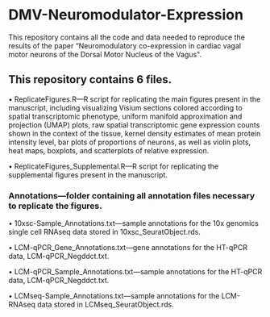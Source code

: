 # DMV-Neuromodulator-Expression
This repository contains all the code and data needed to reproduce the results of the paper “Neuromodulatory co-expression in cardiac vagal motor neurons of the Dorsal Motor Nucleus of the Vagus".

## This repository contains 6 files.

•	ReplicateFigures.R—R script for replicating the main figures present in the manuscript, including visualizing Visium sections colored according to spatial transcriptomic phenotype, uniform manifold approximation and projection (UMAP) plots, raw spatial transcriptomic 
  gene expression counts shown in the context of the tissue, kernel density estimates of mean protein intensity level, bar plots of proportions of neurons, as well as violin plots, heat maps, boxplots, and scatterplots of relative expression.

•	ReplicateFigures_Supplemental.R—R script for replicating the supplemental figures present in the manuscript.

### Annotations—folder containing all annotation files necessary to replicate the figures.
  
•	10xsc-Sample_Annotations.txt—sample annotations for the 10x genomics single cell RNAseq data stored in 10xsc_SeuratObject.rds.
  
•	LCM-qPCR_Gene_Annotations.txt—gene annotations for the HT-qPCR data, LCM-qPCR_Negddct.txt.
  
•	LCM-qPCR_Sample_Annotations.txt—sample annotations for the HT-qPCR data, LCM-qPCR_Negddct.txt.
  
•	LCMseq-Sample_Annotations.txt—sample annotations for the LCM-RNAseq data stored in LCMseq_SeuratObject.rds.


